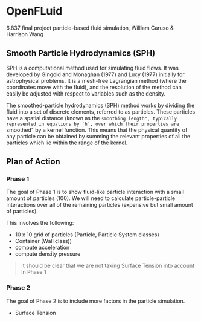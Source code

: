 # OpenFLuid
6.837 final project particle-based fluid simulation, William Caruso &amp; Harrison Wang

## Smooth Particle Hydrodynamics (SPH) 

SPH is a computational method used for simulating fluid flows. It was developed by Gingold and Monaghan (1977) and Lucy (1977) initially for astrophysical problems. It is a mesh-free Lagrangian method (where the coordinates move with the fluid), and the resolution of the method can easily be adjusted with respect to variables such as the density.

The smoothed-particle hydrodynamics (SPH) method works by dividing the fluid into a set of discrete elements, referred to as particles. These particles have a spatial distance (known as the ``smoothing length", typically represented in equations by `h`, over which their properties are ``smoothed" by a kernel function. This means that the physical quantity of any particle can be obtained by summing the relevant properties of all the particles which lie within the range of the kernel. 

## Plan of Action

### Phase 1

The goal of Phase 1 is to show fluid-like particle interaction with a small amount of particles (100). We will need to calculate particle-particle interactions over all of the remaining particles (expensive but small amount of particles). 

This involves the following:

* 10 x 10 grid of particles (Particle, Particle System classes)
* Container (Wall class))
* compute acceleration
* compute density pressure

> It should be clear that we are not taking Surface Tension into account in Phase 1

### Phase 2

The goal of Phase 2 is to include more factors in the particle simulation. 

* Surface Tension

